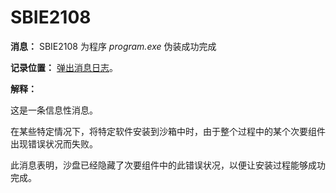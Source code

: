 # SBIE2108

**消息：** SBIE2108 为程序 _program.exe_ 伪装成功完成

**记录位置：** [弹出消息日志](PopupMessageLog.md)。

**解释：**

这是一条信息性消息。

在某些特定情况下，将特定软件安装到沙箱中时，由于整个过程中的某个次要组件出现错误状况而失败。

此消息表明，沙盘已经隐藏了次要组件中的此错误状况，以便让安装过程能够成功完成。
